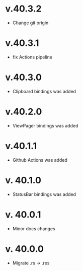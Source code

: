 # v.40.3.2
- Change git origin

# v.40.3.1
- fix Actions pipeline

# v.40.3.0
- Clipboard bindings was added

# v.40.2.0
- ViewPager bindings was added

# v.40.1.1
- Github Actions was added

# v. 40.1.0
- StatusBar bindings was added

# v. 40.0.1
- Minor docs changes

# v. 40.0.0
- Migrate .rs -> .res